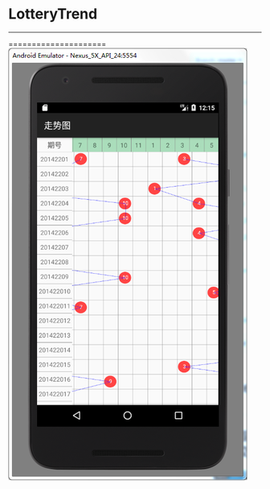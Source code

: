 ﻿# LotteryTrend
___

=====================
![Image](https://github.com/adzcsx2/LotteryTrend/blob/master/asd.png)


